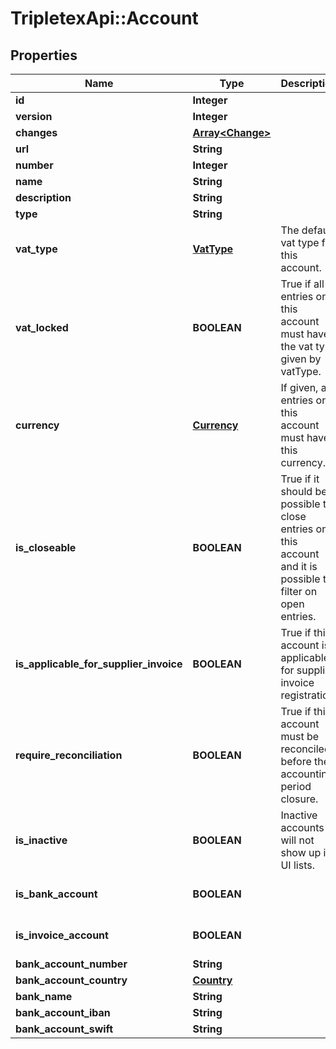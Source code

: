 # TripletexApi::Account

## Properties
Name | Type | Description | Notes
------------ | ------------- | ------------- | -------------
**id** | **Integer** |  | [optional] 
**version** | **Integer** |  | [optional] 
**changes** | [**Array&lt;Change&gt;**](Change.md) |  | [optional] 
**url** | **String** |  | [optional] 
**number** | **Integer** |  | 
**name** | **String** |  | 
**description** | **String** |  | [optional] 
**type** | **String** |  | [optional] 
**vat_type** | [**VatType**](VatType.md) | The default vat type for this account. | [optional] 
**vat_locked** | **BOOLEAN** | True if all entries on this account must have the vat type given by vatType. | [optional] [default to false]
**currency** | [**Currency**](Currency.md) | If given, all entries on this account must have this currency. | [optional] 
**is_closeable** | **BOOLEAN** | True if it should be possible to close entries on this account and it is possible to filter on open entries. | [optional] [default to false]
**is_applicable_for_supplier_invoice** | **BOOLEAN** | True if this account is applicable for supplier invoice registration. | [optional] [default to false]
**require_reconciliation** | **BOOLEAN** | True if this account must be reconciled before the accounting period closure. | [optional] [default to false]
**is_inactive** | **BOOLEAN** | Inactive accounts will not show up in UI lists. | [optional] [default to false]
**is_bank_account** | **BOOLEAN** |  | [optional] [default to false]
**is_invoice_account** | **BOOLEAN** |  | [optional] [default to false]
**bank_account_number** | **String** |  | [optional] 
**bank_account_country** | [**Country**](Country.md) |  | [optional] 
**bank_name** | **String** |  | [optional] 
**bank_account_iban** | **String** |  | [optional] 
**bank_account_swift** | **String** |  | [optional] 


